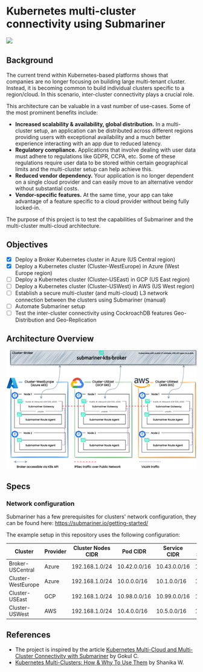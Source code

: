 # Kubernetes multi-cluster connectivity using Submariner

<img src="https://img.shields.io/badge/STATUS-Work--In--Progress-blueviolet?style=for-the-badge&logo=appveyor"/>

## Background

The current trend within Kubernetes-based platforms shows that companies are no longer focusing on building large multi-tenant cluster. Instead, it is becoming common to build individual clusters specific to a region/cloud. In this scenario, inter-cluster connectivity plays a crucial role. 

This architecture can be valuable in a vast number of use-cases. Some of the most prominent benefits include:

- **Increased scalability & availability, global distribution.** In a multi-cluster setup, an application can be distributed across different regions providing users with exceptional availability and a much better experience interacting with an app due to reduced latency.
- **Regulatory compliance.** Applications that involve dealing with user data must adhere to regulations like GDPR, CCPA, etc. Some of these regulations require user data to be stored within certain geographical limits and the multi-cluster setup can help achieve this.
- **Reduced vendor dependency.** Your application is no longer dependent on a single cloud provider and can easily move to an alternative vendor without substantial costs.
- **Vendor-specific features.** At the same time, your app can take advantage of a feature specific to a cloud provider without being fully locked-in.

The purpose of this project is to test the capabilities of Submariner and the multi-cluster multi-cloud architecture.

## Objectives
- [x] Deploy a Broker Kubernetes cluster in Azure (US Central region)
- [x] Deploy a Kubernetes cluster (Cluster-WestEurope) in Azure (West Europe region)
- [ ] Deploy a Kubernetes cluster (Cluster-USEast) in GCP (US East region)
- [ ] Deploy a Kubernetes cluster (Cluster-USWest) in AWS (US West region)
- [ ] Establish a secure multi-cluster (and multi-cloud) L3 network connection between the clusters using Submariner (manual)
- [ ] Automate Submariner setup
- [ ] Test the inter-cluster connectivity using CockroachDB features Geo-Distribution and Geo-Replication

## Architecture Overview
<img src="./docs/Architecture_Overview.png" alt="Architecture Overview" width="1000"/>

## Specs

### Network configuration
Submariner has a few prerequisites for clusters' network configuration, they can be found here: https://submariner.io/getting-started/

The example setup in this repository uses the following configuration:

| **Cluster**        | **Provider** | **Cluster Nodes CIDR** | **Pod CIDR** | **Service CIDR** | **DNS Service IP** |
|--------------------|--------------|------------------------|--------------|------------------|--------------------|
| Broker-USCentral   | Azure        | 192.168.1.0/24         | 10.42.0.0/16 | 10.43.0.0/16     | 10.43.0.10         |
| Cluster-WestEurope | Azure        | 192.168.1.0/24         | 10.0.0.0/16  | 10.1.0.0/16      | 10.1.0.10          |
| Cluster-USEast     | GCP          | 192.168.1.0/24         | 10.98.0.0/16 | 10.99.0.0/16     | 10.99.0.10         |
| Cluster-USWest     | AWS          | 192.168.1.0/24         | 10.4.0.0/16  | 10.5.0.0/16      | 10.5.0.10          |


## References
- The project is inspired by the article [Kubernetes Multi-Cloud and Multi-Cluster Connectivity with Submariner](https://www.linkedin.com/pulse/kubernetes-multi-cloud-multi-cluster-connectivity-gokul-chandra) by Gokul C.
- [Kubernetes Multi-Clusters: How & Why To Use Them](https://www.bmc.com/blogs/kubernetes-multi-clusters/) by Shanika W.




